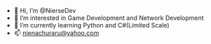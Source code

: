 - 👋 Hi, I’m @NierseDev
- 👀 I’m interested in Game Development and Network Development
- 🌱 I’m currently learning Python and C#(Limited Scale)
- 📫 nienachuraru@yahoo.com

<!---
NierseDev/NierseDev is a ✨ special ✨ repository because its `README.md` (this file) appears on your GitHub profile.
You can click the Preview link to take a look at your changes.
--->
